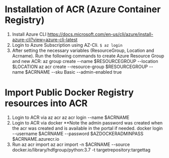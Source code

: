 Installation of ACR (Azure Container Registry)
=================================


1. Install Azure CLI https://docs.microsoft.com/en-us/cli/azure/install-azure-cli?view=azure-cli-latest
2. Login to Azure Subscription using AZ-Cli. `$ az login`
3. After setting the necessary variables (ResourceGroup, Location and Acrname).
   Run the following commands to create Azure Resource Group and new ACR:
        az group create --name $RESOURCEGROUP --location $LOCATION
        az acr create --resource-group $RESOURCEGROUP --name $ACRNAME --sku Basic --admin-enabled true


Import Public Docker Registry resources into ACR
=================================

1. Login to ACR via az acr
            az acr login --name $ACRNAME
2. Login to ACR via docker **Note the admin password was created when the acr was created and is available in the portal if needed.
            docker login --username $ACRNAME --password $AZDOCKERADMINPASS $ACRNAME.azurecr.io
3. Run az acr import
            az acr import -n $ACRNAME --source docker.io/library/hdfgroup/python:3.7 -t targetrepository:targettag
